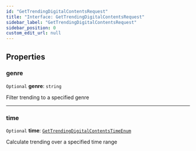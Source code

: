 ```yaml
---
id: "GetTrendingDigitalContentsRequest"
title: "Interface: GetTrendingDigitalContentsRequest"
sidebar_label: "GetTrendingDigitalContentsRequest"
sidebar_position: 0
custom_edit_url: null
---
```


## Properties

### genre

 `Optional` **genre**: `string`

Filter trending to a specified genre

___

### time

 `Optional` **time**: [`GetTrendingDigitalContentsTimeEnum`](../enums/GetTrendingDigitalContentsTimeEnum.md)

Calculate trending over a specified time range
